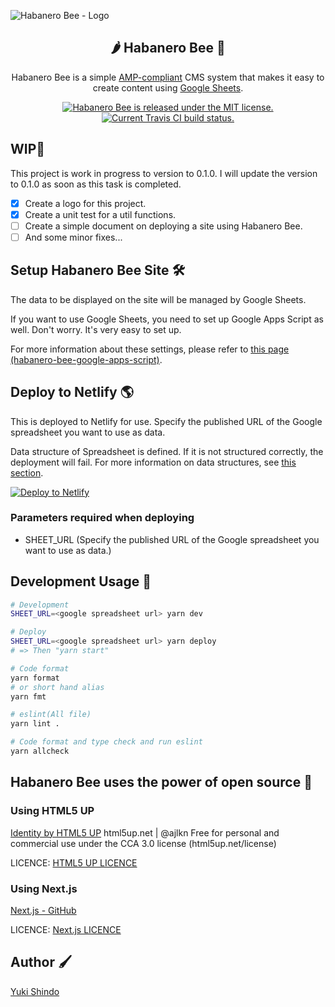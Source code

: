 ![Habanero Bee - Logo](https://user-images.githubusercontent.com/8216064/109447036-28951f80-7a86-11eb-80ec-e7e77939dd86.png)

<h2 align="center">🌶 Habanero Bee 🐝</h2>

<p align="center">Habanero Bee is a simple <a href="https://amp.dev/" target="_blank" rel="noopener  noreferrer">AMP-compliant</a> CMS system that makes it easy to create content using <a href="https://www.google.com/sheets/about/" target="_blank" rel="noopener  noreferrer">Google Sheets</a>.</p>

<p align="center">
  <a href="https://github.com/shinshin86/habanero-bee/blob/main/LICENSE">
    <img src="https://img.shields.io/github/license/shinshin86/habanero-bee?color=blue" alt="Habanero Bee is released under the MIT license." />
  </a>
  <a href="https://travis-ci.org/shinshin86/habanero-bee">
    <img src="https://travis-ci.org/shinshin86/habanero-bee.svg?branch=main" alt="Current Travis CI build status." />
  </a>
</p>

## WIP📌

This project is work in progress to version to 0.1.0.
I will update the version to 0.1.0 as soon as this task is completed.

- [x] Create a logo for this project.
- [x] Create a unit test for a util functions.
- [ ] Create a simple document on deploying a site using Habanero Bee.
- [ ] And some minor fixes...

## Setup Habanero Bee Site 🛠

The data to be displayed on the site will be managed by Google Sheets.

If you want to use Google Sheets, you need to set up Google Apps Script as well.
Don't worry. It's very easy to set up.

For more information about these settings, please refer to [this page (habanero-bee-google-apps-script)](https://github.com/shinshin86/habanero-bee-google-apps-script).

## Deploy to Netlify 🌎

This is deployed to Netlify for use.
Specify the published URL of the Google spreadsheet you want to use as data.

Data structure of Spreadsheet is defined. If it is not structured correctly, the deployment will fail.
For more information on data structures, see [this section](https://github.com/shinshin86/habanero-bee-google-apps-script).

<a href="https://app.netlify.com/start/deploy?repository=https://github.com/shinshin86/habanero-bee">
  <img src="https://www.netlify.com/img/deploy/button.svg" title="Deploy to Netlify"></a>

### Parameters required when deploying

- SHEET_URL (Specify the published URL of the Google spreadsheet you want to use as data.)

## Development Usage 🔦

```bash
# Development
SHEET_URL=<google spreadsheet url> yarn dev

# Deploy
SHEET_URL=<google spreadsheet url> yarn deploy
# => Then "yarn start"

# Code format
yarn format
# or short hand alias
yarn fmt

# eslint(All file)
yarn lint .

# Code format and type check and run eslint
yarn allcheck
```

## Habanero Bee uses the power of open source 🌋

### Using HTML5 UP

[Identity by HTML5 UP](https://html5up.net/identity)
html5up.net | @ajlkn
Free for personal and commercial use under the CCA 3.0 license (html5up.net/license)

LICENCE: [HTML5 UP LICENCE](https://html5up.net/license)

### Using Next.js

[Next.js - GitHub](https://github.com/vercel/next.js)

LICENCE: [Next.js LICENCE](https://github.com/vercel/next.js/blob/canary/license.md)

## Author 🖌

[Yuki Shindo](https://shinshin86.com)
